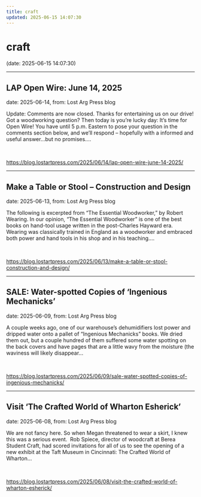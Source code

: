 ```yaml
---
title: craft
updated: 2025-06-15 14:07:30
---
```


# craft

(date: 2025-06-15 14:07:30)

---

## LAP Open Wire: June 14, 2025

date: 2025-06-14, from: Lost Arg Press blog

Update: Comments are now closed. Thanks for entertaining us on our drive! Got a woodworking question? Then today is you&#8217;re lucky day: It&#8217;s time for Open Wire! You have until 5 p.m. Eastern to pose your question in the comments section below, and we’ll respond – hopefully with a informed and useful answer…but no promises.... 

<br> 

<https://blog.lostartpress.com/2025/06/14/lap-open-wire-june-14-2025/>

---

## Make a Table or Stool – Construction and Design

date: 2025-06-13, from: Lost Arg Press blog

The following is excerpted from “The Essential Woodworker,” by Robert Wearing. In our opinion, “The Essential Woodworker” is one of the best books on hand-tool usage written in the post-Charles Hayward era. Wearing was classically trained in England as a woodworker and embraced both power and hand tools in his shop and in his teaching.... 

<br> 

<https://blog.lostartpress.com/2025/06/13/make-a-table-or-stool-construction-and-design/>

---

## SALE: Water-spotted Copies of ‘Ingenious Mechanicks’

date: 2025-06-09, from: Lost Arg Press blog

A couple weeks ago, one of our warehouse’s dehumidifiers lost power and dripped water onto a pallet of “Ingenious Mechanicks” books. We dried them out, but a couple hundred of them suffered some water spotting on the back covers and have pages that are a little wavy from the moisture (the waviness will likely disappear... 

<br> 

<https://blog.lostartpress.com/2025/06/09/sale-water-spotted-copies-of-ingenious-mechanicks/>

---

## Visit ‘The Crafted World of Wharton Esherick’

date: 2025-06-08, from: Lost Arg Press blog

We are not fancy here. So when Megan threatened to wear a skirt, I knew this was a serious event.&#160; Rob Spiece, director of woodcraft at Berea Student Craft, had scored invitations for all of us to see the opening of a new exhibit at the Taft Museum in Cincinnati: The Crafted World of Wharton... 

<br> 

<https://blog.lostartpress.com/2025/06/08/visit-the-crafted-world-of-wharton-esherick/>


